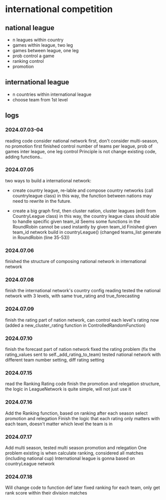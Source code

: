 # international competition
## national league
* n leagues within country
* games within league, two leg
* games between league, one leg
* prob control a game
* ranking control
* promotion
## international league
* n countries within international league
* choose team from 1st level

## logs
### 2024.07.03-04
reading code
consider national network first, don't consider multi-season, no promotion first
finished control number of teams per league, prob of games inter league, one leg control
Principle is not change existing code, adding functions..

### 2024.07.05
two ways to build a international network:
* create country league, re-lable and compose country networks (call countryleague class)
in this way, the function between nations may need to rewrite in the future.

* create a big graph first, then cluster nation, cluster leagues (edit from CountryLeague class)
in this way, the country league class should able to handle specific given team_id
Seems some functions in the RoundRobin cannot be used instantly by given team_id
Finished given team_id network build in countryLeague() (changed teams_list generate in RoundRobin (line 35-53))

### 2024.07.06
finished the structure of composing national network in international network

### 2024.07.08
finish the international network's country config reading
tested the national network with 3 levels, with same true_rating and true_forecasting

### 2024.07.09
finish the rating part of nation network, can control each level's rating now (added a new_cluster_rating function in ControlledRandomFunction)

### 2024.07.10
finish the forecast part of nation network
fixed the rating problem (fix the rating_values sent to self._add_rating_to_team)
tested national network with different team number setting, diff rating setting

### 2024.07.15
read the Ranking Rating code
finish the promotion and relegation structure, the logic in LeagueNetwork is quite simple, will not just use it

### 2024.07.16
Add the Ranking function, based on ranking after each season select promotion and relegation
Finish the logic that each rating only matters with each team, doesn't matter which level the team is in

### 2024.07.17
Add multi season, tested multi season promotion and relegation
One problem existing is when calculate ranking, considered all matches (including national cup)
International league is gonna based on countryLeague network

### 2024.07.18
Will change code to function def later
fixed ranking for each team, only get rank score within their division matches